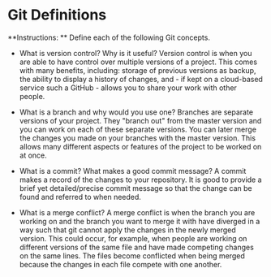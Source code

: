 # Git Definitions

**Instructions: ** Define each of the following Git concepts.

* What is version control?  Why is it useful?
Version control is when you are able to have control over multiple versions of a project. This comes with many benefits, including: storage of previous versions as backup, the ability to display a history of changes, and - if kept on a cloud-based service such a GitHub - allows you to share your work with other people.

* What is a branch and why would you use one?
Branches are separate versions of your project. They "branch out" from the master version and you can work on each of these separate versions. You can later merge the changes you made on your branches with the master version. This allows many different aspects or features of the project to be worked on at once.

* What is a commit? What makes a good commit message?
A commit makes a record of the changes to your repository. It is good to provide a brief yet detailed/precise commit message so that the change can be found and referred to when needed.


* What is a merge conflict?
A merge conflict is when the branch you are working on and the branch you want to merge it with have diverged in a way such that git cannot apply the changes in the newly merged version. This could occur, for example, when people are working on different versions of the same file and have made competing changes on the same lines. The files become conflicted when being merged because the changes in each file compete with one another.



